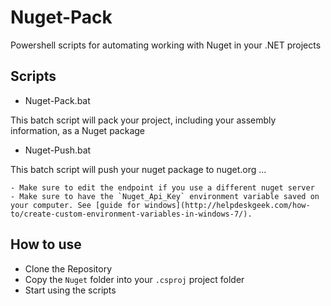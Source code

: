 # Nuget-Pack

Powershell scripts for automating working with Nuget in your .NET projects

## Scripts

- Nuget-Pack.bat

This batch script will pack your project, including your assembly information, as a Nuget package

- Nuget-Push.bat

This batch script will push your nuget package to nuget.org ... 

    - Make sure to edit the endpoint if you use a different nuget server
    - Make sure to have the `Nuget_Api_Key` environment variable saved on your computer. See [guide for windows](http://helpdeskgeek.com/how-to/create-custom-environment-variables-in-windows-7/).

## How to use

- Clone the Repository
- Copy the `Nuget` folder into your `.csproj` project folder
- Start using the scripts